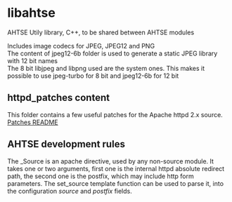 # libahtse

AHTSE Utily library, C++, to be shared between AHTSE modules

Includes image codecs for JPEG, JPEG12 and PNG  
The content of jpeg12-6b folder is used to generate a static JPEG library with 12 bit names  
The 8 bit libjpeg and libpng used are the system ones. This makes it possible to use 
jpeg-turbo for 8 bit and jpeg12-6b for 12 bit

## httpd_patches content

This folder contains a few useful patches for the Apache httpd 2.x source. [Patches README](httpd_patches/README.md)

## AHTSE development rules

The _Source is an apache directive, used by any non-source module.  It takes one or two 
arguments, first one is the internal httpd absolute redirect path, the second one is the 
postfix, which may include http form parameters.  The set_source template function can 
be used to parse it, into the configuration _source_ and _postfix_ fields.  
